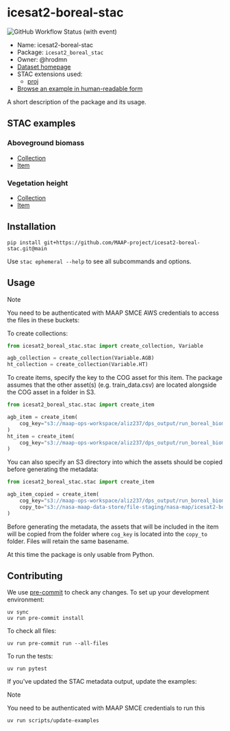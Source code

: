# icesat2-boreal-stac

![GitHub Workflow Status (with event)](https://img.shields.io/github/actions/workflow/status/MAAP-project/icesat2-boreal-stac/ci.yml?style=for-the-badge)

- Name: icesat2-boreal-stac
- Package: `icesat2_boreal_stac`
- Owner: @hrodmn
- [Dataset homepage](http://example.com)
- STAC extensions used:
  - [proj](https://github.com/stac-extensions/projection/)
- [Browse an example in human-readable form](https://radiantearth.github.io/stac-browser/#/external/raw.githubusercontent.com/MAAP-project/icesat2-boreal-stac/main/examples/collection.json)

A short description of the package and its usage.

## STAC examples

### Aboveground biomass

- [Collection](./examples/agb/collection.json)
- [Item](./examples/agb/boreal_agb_2020_202411251732556086_0000004/boreal_agb_2020_202411251732556086_0000004.json)

### Vegetation height

- [Collection](./examples/ht/collection.json)
- [Item](./examples/ht/boreal_ht_2020_202501131736787421_0000004/boreal_ht_2020_202501131736787421_0000004.json)

## Installation

```shell
pip install git+https://github.com/MAAP-project/icesat2-boreal-stac.git@main
```

Use `stac ephemeral --help` to see all subcommands and options.

## Usage

> [!NOTE]
> You need to be authenticated with MAAP SMCE AWS credentials to access the files in these buckets:

To create collections:

```python
from icesat2_boreal_stac.stac import create_collection, Variable

agb_collection = create_collection(Variable.AGB)
ht_collection = create_collection(Variable.HT)
```

To create items, specify the key to the COG asset for this item. The package assumes that the other asset(s) (e.g. train_data.csv) are located alongside the COG asset in a folder in S3.

```python
from icesat2_boreal_stac.stac import create_item

agb_item = create_item(
    cog_key="s3://maap-ops-workspace/aliz237/dps_output/run_boreal_biomass_map/dev_v1.5/AGB_H30_2020/full_run/2024/11/25/09/38/51/560230/boreal_agb_2020_202411251732556086_0000004.tif"
)
ht_item = create_item(
    cog_key="s3://maap-ops-workspace/aliz237/dps_output/run_boreal_biomass_map/dev_v1.5/Ht_H30_2020/full_run/2025/01/13/09/01/49/694207/boreal_ht_2020_202501131736787421_0000004.tif"
)
```

You can also specify an S3 directory into which the assets should be copied before generating the metadata:

```python
from icesat2_boreal_stac.stac import create_item

agb_item_copied = create_item(
    cog_key="s3://maap-ops-workspace/aliz237/dps_output/run_boreal_biomass_map/dev_v1.5/AGB_H30_2020/full_run/2024/11/25/09/38/51/560230/boreal_agb_2020_202411251732556086_0000004.tif",
    copy_to="s3://nasa-maap-data-store/file-staging/nasa-map/icesat2-boreal-v2.1/0000004/agb",
)
```

Before generating the metadata, the assets that will be included in the item will be copied from the folder where `cog_key` is located into the `copy_to` folder.
Files will retain the same basename.

At this time the package is only usable from Python.

## Contributing

We use [pre-commit](https://pre-commit.com/) to check any changes.
To set up your development environment:

```shell
uv sync
uv run pre-commit install
```

To check all files:

```shell
uv run pre-commit run --all-files
```

To run the tests:

```shell
uv run pytest
```

If you've updated the STAC metadata output, update the examples:
> [!NOTE]
> You need to be authenticated with MAAP SMCE credentials to run this

```shell
uv run scripts/update-examples
```
